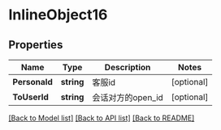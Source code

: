 # InlineObject16

## Properties

Name | Type | Description | Notes
------------ | ------------- | ------------- | -------------
**PersonaId** | **string** | 客服id | [optional] 
**ToUserId** | **string** | 会话对方的open_id | [optional] 

[[Back to Model list]](../README.md#documentation-for-models) [[Back to API list]](../README.md#documentation-for-api-endpoints) [[Back to README]](../README.md)


